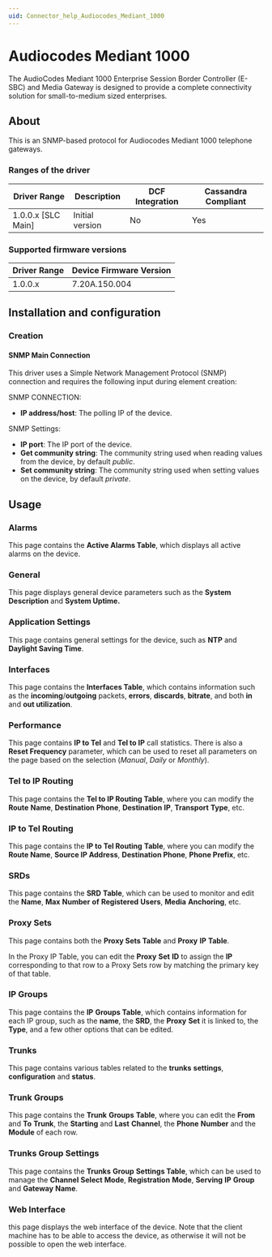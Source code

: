 ```yaml
---
uid: Connector_help_Audiocodes_Mediant_1000
---
```


# Audiocodes Mediant 1000

The AudioCodes Mediant 1000 Enterprise Session Border Controller (E-SBC) and Media Gateway is designed to provide a complete connectivity solution for small-to-medium sized enterprises.

## About

This is an SNMP-based protocol for Audiocodes Mediant 1000 telephone gateways.

### Ranges of the driver

| **Driver Range**     | **Description** | **DCF Integration** | **Cassandra Compliant** |
|----------------------|-----------------|---------------------|-------------------------|
| 1.0.0.x \[SLC Main\] | Initial version | No                  | Yes                     |

### Supported firmware versions

| **Driver Range** | **Device Firmware Version** |
|------------------|-----------------------------|
| 1.0.0.x          | 7.20A.150.004               |

## Installation and configuration

### Creation

#### SNMP Main Connection

This driver uses a Simple Network Management Protocol (SNMP) connection and requires the following input during element creation:

SNMP CONNECTION:

- **IP address/host**: The polling IP of the device.

SNMP Settings:

- **IP port**: The IP port of the device.
- **Get community string**: The community string used when reading values from the device, by default *public*.
- **Set community string**: The community string used when setting values on the device, by default *private*.

## Usage

### Alarms

This page contains the **Active Alarms Table**, which displays all active alarms on the device.

### General

This page displays general device parameters such as the **System Description** and **System Uptime.**

### Application Settings

This page contains general settings for the device, such as **NTP** and **Daylight Saving Time**.

### Interfaces

This page contains the **Interfaces Table**, which contains information such as the **incoming**/**outgoing** packets, **errors**, **discards**, **bitrate**, and both **in** and **out utilization**.

### Performance

This page contains **IP to Tel** and **Tel to IP** call statistics. There is also a **Reset Frequency** parameter, which can be used to reset all parameters on the page based on the selection (*Manual*, *Daily* or *Monthly*).

### Tel to IP Routing

This page contains the **Tel to IP Routing Table**, where you can modify the **Route** **Name**, **Destination** **Phone**, **Destination** **IP**, **Transport** **Type**, etc.

### IP to Tel Routing

This page contains the **IP to Tel Routing** **Table**, where you can modify the **Route Name**, **Source IP Address**, **Destination Phone**, **Phone Prefix**, etc.

### SRDs

This page contains the **SRD** **Table**, which can be used to monitor and edit the **Name**, **Max** **Number** **of** **Registered** **Users**, **Media** **Anchoring**, etc.

### Proxy Sets

This page contains both the **Proxy Sets Table** and **Proxy** **IP** **Table**.

In the Proxy IP Table, you can edit the **Proxy** **Set** **ID** to assign the **IP** corresponding to that row to a Proxy Sets row by matching the primary key of that table.

### IP Groups

This page contains the **IP** **Groups Table**, which contains information for each IP group, such as the **name**, the **SRD**, the **Proxy** **Set** it is linked to, the **Type**, and a few other options that can be edited.

### Trunks

This page contains various tables related to the **trunks** **settings**, **configuration** and **status**.

### Trunk Groups

This page contains the **Trunk** **Groups** **Table**, where you can edit the **From** and **To** **Trunk**, the **Starting** and **Last** **Channel**, the **Phone** **Number** and the **Module** of each row.

### Trunks Group Settings

This page contains the **Trunks** **Group** **Settings Table**, which can be used to manage the **Channel** **Select** **Mode**, **Registration** **Mode**, **Serving** **IP** **Group** and **Gateway** **Name**.

### Web Interface

this page displays the web interface of the device. Note that the client machine has to be able to access the device, as otherwise it will not be possible to open the web interface.
